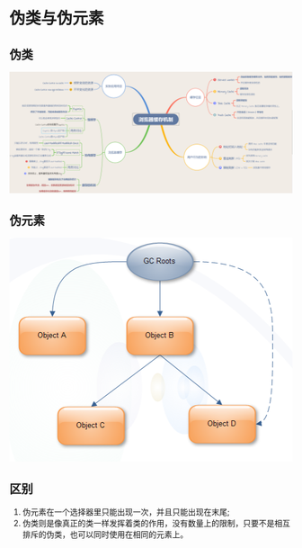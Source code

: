 # 伪类与伪元素

## 伪类

![](../.gitbook/assets/image%20%28104%29.png)

## 伪元素

![](../.gitbook/assets/image%20%2827%29.png)

## 区别

1. 伪元素在一个选择器里只能出现一次，并且只能出现在末尾;
2. 伪类则是像真正的类一样发挥着类的作用，没有数量上的限制，只要不是相互排斥的伪类，也可以同时使用在相同的元素上。

